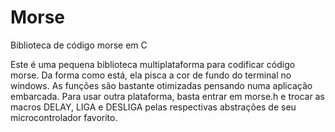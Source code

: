 # Morse
Biblioteca de código morse em C

  Este é uma pequena biblioteca multiplataforma para codificar
código morse. Da forma como está, ela pisca a cor de fundo
do terminal no windows. As funções são bastante otimizadas
pensando numa aplicação embarcada.
  Para usar outra plataforma, basta entrar em morse.h e trocar
as macros DELAY, LIGA e DESLIGA pelas respectivas abstrações
de seu microcontrolador favorito.
